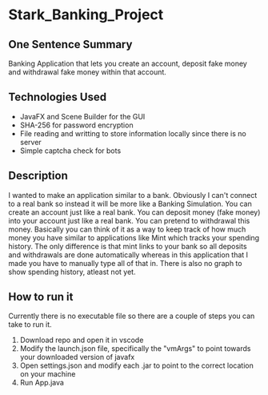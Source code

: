 # Stark_Banking_Project
## One Sentence Summary
Banking Application that lets you create an account, deposit fake money and withdrawal fake money within that account.


## Technologies Used
- JavaFX and Scene Builder for the GUI
- SHA-256 for password encryption
- File reading and writting to store information locally since there is no server
- Simple captcha check for bots


## Description
I wanted to make an application similar to a bank. Obviously I can't connect to a real bank so instead it will be more like a Banking Simulation.
You can create an account just like a real bank. You can deposit money (fake money) into your account just like a real bank.
You can pretend to withdrawal this money. Basically you can think of it as a way to keep track of how much money you have similar
to applications like Mint which tracks your spending history. The only difference is that mint links to your bank so all deposits
and withdrawals are done automatically whereas in this application that I made you have to manually type all of that in. There is 
also no graph to show spending history, atleast not yet.


## How to run it
Currently there is no executable file so there are a couple of steps you can take to run it.
1. Download repo and open it in vscode
2. Modify the launch.json file, specifically the "vmArgs" to point towards your downloaded version of javafx
3. Open settings.json and modify each .jar to point to the correct location on your machine
4. Run App.java

